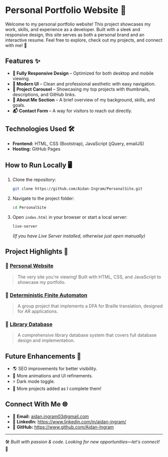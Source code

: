 # Personal Portfolio Website 🚀

Welcome to my personal portfolio website! This project showcases my work, skills, and experience as a developer. Built with a sleek and responsive design, this site serves as both a personal brand and an interactive resume. Feel free to explore, check out my projects, and connect with me! 🌟

## Features ✨
- **🚀 Fully Responsive Design** – Optimized for both desktop and mobile viewing.
- **🎨 Modern UI** – Clean and professional aesthetic with easy navigation.
- **📸 Project Carousel** – Showcasing my top projects with thumbnails, descriptions, and GitHub links.
- **📝 About Me Section** – A brief overview of my background, skills, and goals.
- **📬 Contact Form** – A way for visitors to reach out directly.

## Technologies Used 🛠️
- **Frontend:** HTML, CSS (Bootstrap), JavaScript (jQuery, emailJS)
- **Hosting:** GitHub Pages

## How to Run Locally 🖥️
1. Clone the repository:
   ```bash
   git clone https://github.com/Aidan-Ingram/PersonalSite.git
   ```
2. Navigate to the project folder:
   ```bash
   cd PersonalSite
   ```
3. Open `index.html` in your browser or start a local server:
   ```bash
   live-server
   ```
   *(If you have Live Server installed, otherwise just open manually)*

## Project Highlights 🚀
### 📌 [Personal Website](https://github.com/Aidan-Ingram/PersonalSite.git)
> The very site you're viewing! Built with HTML, CSS, and JavaScript to showcase my portfolio.

### 📌 [Deterministic Finite Automaton](https://github.com/coffman686/EECS-510-Final-Project-Braille-Translation-Language.git)
> A group project that implements a DFA for Braille translation, designed for AR applications.

### 📌 [Library Database](https://github.com/Aidan-Ingram/EECS-447-LibraryDB.git)
> A comprehensive library database system that covers full database design and implementation.

## Future Enhancements 🔮
- 🌎 SEO improvements for better visibility.
- 🎨 More animations and UI refinements.
- ⚡ Dark mode toggle.
- 📂 More projects added as I complete them!

## Connect With Me 🌐
- 📧 **Email:** aidan.ingram03@gmail.com
- 💼 **LinkedIn:** https://www.linkedin.com/in/aidan-ingram/
- 🐙 **GitHub:** https://www.github.com/Aidan-Ingram

---

🛠️ *Built with passion & code. Looking for new opportunities—let's connect!* 🚀


